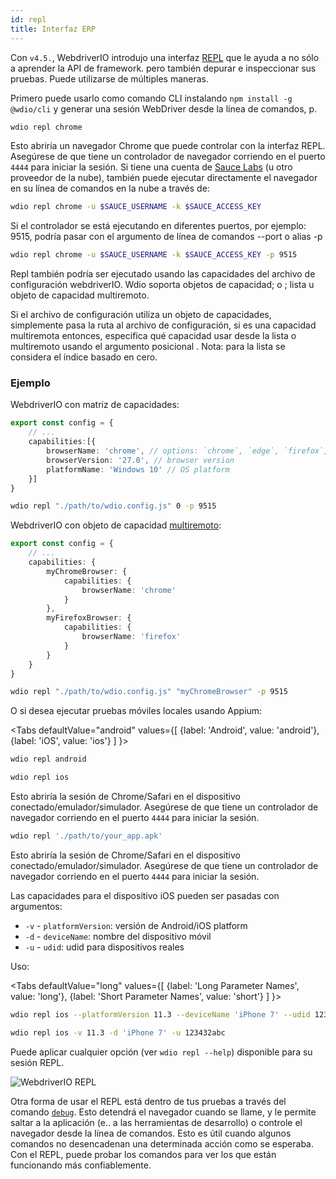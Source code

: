 ```yaml
---
id: repl
title: Interfaz ERP
---
```


Con `v4.5.`, WebdriverIO introdujo una interfaz [REPL](https://en.wikipedia.org/wiki/Read%E2%80%93eval%E2%80%93print_loop) que le ayuda a no sólo a aprender la API de framework. pero también depurar e inspeccionar sus pruebas. Puede utilizarse de múltiples maneras.

Primero puede usarlo como comando CLI instalando `npm install -g @wdio/cli` y generar una sesión WebDriver desde la línea de comandos, p.

```sh
wdio repl chrome
```

Esto abriría un navegador Chrome que puede controlar con la interfaz REPL. Asegúrese de que tiene un controlador de navegador corriendo en el puerto `4444` para iniciar la sesión. Si tiene una cuenta de [Sauce Labs](https://saucelabs.com) (u otro proveedor de la nube), también puede ejecutar directamente el navegador en su línea de comandos en la nube a través de:

```sh
wdio repl chrome -u $SAUCE_USERNAME -k $SAUCE_ACCESS_KEY
```

Si el controlador se está ejecutando en diferentes puertos, por ejemplo: 9515, podría pasar con el argumento de línea de comandos --port o alias -p

```sh
wdio repl chrome -u $SAUCE_USERNAME -k $SAUCE_ACCESS_KEY -p 9515
```

Repl también podría ser ejecutado usando las capacidades del archivo de configuración webdriverIO. Wdio soporta objetos de capacidad; o ; lista u objeto de capacidad multiremoto.

Si el archivo de configuración utiliza un objeto de capacidades, simplemente pasa la ruta al archivo de configuración, si es una capacidad multiremota entonces, especifica qué capacidad usar desde la lista o multiremoto usando el argumento posicional . Nota: para la lista se considera el índice basado en cero.

### Ejemplo

WebdriverIO con matriz de capacidades:

```ts title="wdio.conf.ts example"
export const config = {
    // ...
    capabilities:[{
        browserName: 'chrome', // options: `chrome`, `edge`, `firefox`, `safari`
        browserVersion: '27.0', // browser version
        platformName: 'Windows 10' // OS platform
    }]
}
```

```sh
wdio repl "./path/to/wdio.config.js" 0 -p 9515
```

WebdriverIO con objeto de capacidad [multiremoto](https://webdriver.io/docs/multiremote/):

```ts title="wdio.conf.ts example"
export const config = {
    // ...
    capabilities: {
        myChromeBrowser: {
            capabilities: {
                browserName: 'chrome'
            }
        },
        myFirefoxBrowser: {
            capabilities: {
                browserName: 'firefox'
            }
        }
    }
}
```

```sh
wdio repl "./path/to/wdio.config.js" "myChromeBrowser" -p 9515
```

O si desea ejecutar pruebas móviles locales usando Appium:

<Tabs
  defaultValue="android"
  values={[
    {label: 'Android', value: 'android'},
 {label: 'iOS', value: 'ios'}
 ]
}>
<TabItem value="android">

```sh
wdio repl android
```

</TabItem>
<TabItem value="ios">

```sh
wdio repl ios
```

</TabItem>
</Tabs>

Esto abriría la sesión de Chrome/Safari en el dispositivo conectado/emulador/simulador. Asegúrese de que tiene un controlador de navegador corriendo en el puerto `4444` para iniciar la sesión.

```sh
wdio repl './path/to/your_app.apk'
```

Esto abriría la sesión de Chrome/Safari en el dispositivo conectado/emulador/simulador. Asegúrese de que tiene un controlador de navegador corriendo en el puerto `4444` para iniciar la sesión.

Las capacidades para el dispositivo iOS pueden ser pasadas con argumentos:

* `-v`      - `platformVersion`: versión de Android/iOS platform
* `-d`      - `deviceName`: nombre del dispositivo móvil
* `-u`      - `udid`: udid para dispositivos reales

Uso:

<Tabs
  defaultValue="long"
  values={[
    {label: 'Long Parameter Names', value: 'long'},
 {label: 'Short Parameter Names', value: 'short'}
 ]
}>
<TabItem value="long">

```sh
wdio repl ios --platformVersion 11.3 --deviceName 'iPhone 7' --udid 123432abc
```

</TabItem>
<TabItem value="short">

```sh
wdio repl ios -v 11.3 -d 'iPhone 7' -u 123432abc
```

</TabItem>
</Tabs>

Puede aplicar cualquier opción (ver `wdio repl --help`) disponible para su sesión REPL.

![WebdriverIO REPL](https://webdriver.io/img/repl.gif)

Otra forma de usar el REPL está dentro de tus pruebas a través del comando [`debug`](/docs/api/browser/debug). Esto detendrá el navegador cuando se llame, y le permite saltar a la aplicación (e.. a las herramientas de desarrollo) o controle el navegador desde la línea de comandos. Esto es útil cuando algunos comandos no desencadenan una determinada acción como se esperaba. Con el REPL, puede probar los comandos para ver los que están funcionando más confiablemente.
